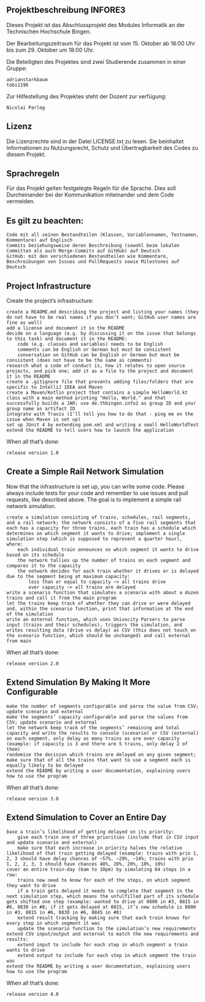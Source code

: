 ##  Projektbeschreibung INFORE3

Dieses Projekt ist das Abschlussprojekt des Modules Informatik an der Technischen Hochschule Bingen. 

Der Bearbeitungszeitraum für das Projekt ist vom 15. Oktober ab 18:00 Uhr bis zum 29. Oktober um 18:00 Uhr.

Die Beteiligten des Projektes sind zwei Studierende zusammen in einer Gruppe:

    adrianstarkbaum
    tobi1196

Zur Hilfestellung des Projektes steht der Dozent zur verfügung:

    Nicolai Parlog

## Lizenz

Die Lizenzrechte sind in der Datei LICENSE.txt zu lesen. Sie beinhaltet Informationen zu Nutzungsrecht, Schutz und Übertragbarkeit des Codes zu diesem Projekt.

## Sprachregeln

Für das Projekt gelten festgelegte Regeln für die Sprache. Dies soll Durcheinander bei der Kommunikation miteinander und dem Code vermeiden.

## Es gilt zu beachten:

    Code mit all seinen Bestandteilen (Klassen, Variablennamen, Testnamen, Kommentare) auf Englisch
    Commits beziehungsweise deren Beschreibung (sowohl beim lokalen Committen als auch Merge-Commits auf GitHub) auf Deutsch
    GitHub: mit den verschiedenen Bestandteilen wie Kommentare, Beschreibungen von Issues und PullRequests sowie Milestones auf Deutsch

## Project Infrastructure

Create the project’s infrastructure:

    create a README.md describing the project and listing your names (they do not have to be real names if you don’t want; GitHub user names are fine as well)
    add a license and document it in the README
    decide on a language (e.g. by discussing it on the issue that belongs to this task) and document it in the README:
        code (e.g. classes and variables) needs to be English
        comments can be English or German but must be consistent
        conversation on GitHub can be English or German but must be consistent (does not have to be the same as comments)
    research what a code of conduct is, how it relates to open source projects, and pick one; add it as a file to the project and document it in the README
    create a .gitignore file that prevents adding files/folders that are specific to IntelliJ IDEA and Maven
    create a Maven/Kotlin project that contains a simple HelloWorld.kt class with a main method printing "Hello, World." and that successfully builds a JAR; use de.thbingen.info2 as group ID and your group name as artifact ID
    integrate with Travis (I’ll tell you how to do that - ping me on the issue when Maven is set up)
    set up JUnit 4 by extending pom.xml and writing a small HelloWorldTest
    extend the README to tell users how to launch the application

When all that’s done:

    release version 1.0

## Create a Simple Rail Network Simulation

Now that the infrastructure is set up, you can write some code. Please always include tests for your code and remember to use issues and pull requests, like described above. The goal is to implement a simple rail network simulation.

    create a simulation consisting of trains, schedules, rail segments, and a rail network; the network consists of a five rail segments that each has a capacity for three trains, each train has a schedule which determines on which segment it wants to drive; implement a single simulation step (which is supposed to represent a quarter hour), where:
        each individual train announces on which segment it wants to drive based on its schedule
        the network tallies up the number of trains on each segment and compares it to the capacity
        the network decides for each train whether it drives or is delayed due to the segment being at maximum capacity:
            less than or equal to capacity ~> all trains drive
            over capacity ~> all trains are delayed
    write a scenario function that simulates a scenario with about a dozen trains and call it from the main program
    let the trains keep track of whether they can drive or were delayed and, within the scenario function, print that information at the end of the simulation
    write an external function, which uses Univocity Parsers to parse input (trains and their schedules), triggers the simulation, and writes resulting data (drive vs delay) as CSV (this does not touch on the scenario function, which should be unchanged) and call external from main

When all that’s done:

    release version 2.0

## Extend Simulation By Making It More Configurable

    make the number of segments configurable and parse the value from CSV; update scenario and external
    make the segments’ capacity configurable and parse the values from CSV; update scenario and external
    let the network keep track of the segments’ remaining and total capacity and write the results to console (scenario) or CSV (external)
    on each segment, only delay as many trains as are over capacity (example: if capacity is 3 and there are 5 trains, only delay 2 of them)
    randomize the decision which trains are delayed on any given segment; make sure that of all the trains that want to use a segment each is equally likely to be delayed
    extend the README by writing a user documentation, explaining users how to use the program

When all that’s done:

    release version 3.0

## Extend Simulation to Cover an Entire Day

    base a train’s likelihood of getting delayed on its priority:
        give each train one of three priorities (include that in CSV input and update scenario and external)
        make sure that each increase in priority halves the relative likelihood of that train getting delayed (example: trains with prio 1, 2, 3 should have delay chances of ~57%, ~29%, ~14%; trains with prio 1, 2, 2, 3, 3 should have chances 40%, 20%, 20%, 10%, 10%)
    cover an entire train-day (6am to 10pm) by simulating 64 steps in a row:
        trains now need to know for each of the steps, on which segment they want to drive
        if a train gets delayed it needs to complete that segment in the next simulation step, which means the unfulfilled part of its schedule gets shifted one step (example: wanted to drive at 0800 in #3, 0815 in #6, 0830 in #8; if it gets delayed at 0815, it’s new schedule is 0800 in #3, 0815 in #6, 0830 in #6, 0845 in #8)
        extend result tracking by making sure that each train knows for every step in which segment it was
        update the scenario function to the simulation’s new requirements
    extend CSV input/output and external to match the new requirements and results:
        extend input to include for each step in which segment a train wants to drive
        extend output to include for each step in which segment the train was
    extend the README by writing a user documentation, explaining users how to use the program

When all that’s done:

    release version 4.0
